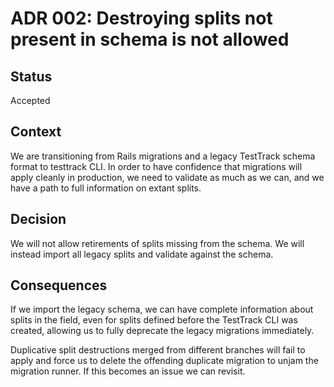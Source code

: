 # ADR 002: Destroying splits not present in schema is not allowed

## Status

Accepted

## Context

We are transitioning from Rails migrations and a legacy TestTrack schema
format to testtrack CLI. In order to have confidence that migrations
will apply cleanly in production, we need to validate as much as we can,
and we have a path to full information on extant splits.

## Decision

We will not allow retirements of splits missing from the schema. We will
instead import all legacy splits and validate against the schema.

## Consequences

If we import the legacy schema, we can have complete information about
splits in the field, even for splits defined before the TestTrack CLI
was created, allowing us to fully deprecate the legacy migrations
immediately.

Duplicative split destructions merged from different branches will fail
to apply and force us to delete the offending duplicate migration to
unjam the migration runner. If this becomes an issue we can revisit.

